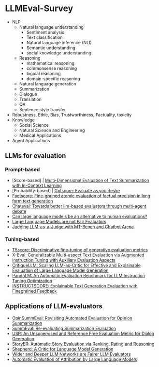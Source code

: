 # LLMEval-Survey

* NLP
  * Natural language understanding
    * Sentiment analysis
    * Text classification
    * Natural language inference (NLI)
    * Semantic understanding
    * social knowledge understanding
  * Reasoning
    * mathematical reasoning
    * commonsense reasoning
    * logical reasoning
    * domain-specific reasoning
  *  Natural language generation
    * Summarization
    * Dialogue
    * Translation
    * QA
    * Sentence style transfer
* Robustness, Ethic, Bias, Trustworthiness, Factuality, toxicity
* Knowledge
  *  Social Science
  * Natural Science and Engineering
  * Medical Applications
* Agent Applications

## LLMs for evaluation
### Prompt-based
- [Score-based] | [Multi-Dimensional Evaluation of Text Summarization with In-Context Learning](https://arxiv.org/abs/2306.01200)
- [Probability-based] | [Gptscore: Evaluate as you desire](https://arxiv.org/abs/2302.04166)
- [Factscore: Fine-grained atomic evaluation of factual precision in long form text generation](https://arxiv.org/abs/2305.14251)
- [Chateval: Towards better llm-based evaluators through multi-agent debate](https://arxiv.org/abs/2308.07201)
- [Can large language models be an alternative to human evaluations?](https://arxiv.org/abs/2305.01937)
- [Large Language Models are not Fair Evaluators](https://arxiv.org/abs/2305.17926)
- [Judging LLM-as-a-Judge with MT-Bench and Chatbot Arena](https://arxiv.org/abs/2306.05685)
### Tuning-based
- [T5score: Discriminative fine-tuning of generative evaluation metrics](https://arxiv.org/abs/2212.05726)
- [X-Eval: Generalizable Multi-aspect Text Evaluation via Augmented Instruction Tuning with Auxiliary Evaluation Aspects](https://arxiv.org/abs/2311.08788)
- [CritiqueLLM: Scaling LLM-as-Critic for Effective and Explainable Evaluation of Large Language Model Generation](https://arxiv.org/abs/2311.18702)
- [PandaLM: An Automatic Evaluation Benchmark for LLM Instruction Tuning Optimization](https://arxiv.org/abs/2306.05087)
- [INSTRUCTSCORE: Explainable Text Generation Evaluation with Finegrained Feedback](https://arxiv.org/abs/2305.14282)

## Applications of LLM-evaluators
- [OpinSummEval: Revisiting Automated Evaluation for Opinion Summarization](https://arxiv.org/abs/2310.18122)
- [SummEval: Re-evaluating Summarization Evaluation](https://arxiv.org/abs/2007.12626)
- [USR: An Unsupervised and Reference Free Evaluation Metric for Dialog Generation](https://arxiv.org/abs/2005.00456)
- [StoryER: Automatic Story Evaluation via Ranking, Rating and Reasoning](https://arxiv.org/abs/2210.08459)
- [Shepherd: A Critic for Language Model Generation](https://arxiv.org/abs/2308.04592)
- [Wider and Deeper LLM Networks are Fairer LLM Evaluators](https://arxiv.org/abs/2308.01862)
- [Automatic Evaluation of Attribution by Large Language Models](https://arxiv.org/abs/2305.06311)
